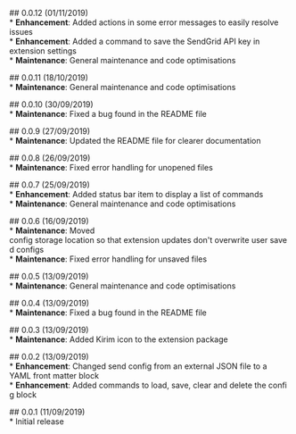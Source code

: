 ## 0.0.12 (01/11/2019)  
* __Enhancement__: Added actions in some error messages to easily resolve issues  
* __Enhancement__: Added a command to save the SendGrid API key in extension settings  
* __Maintenance__: General maintenance and code optimisations

## 0.0.11 (18/10/2019)  
* __Maintenance__: General maintenance and code optimisations

## 0.0.10 (30/09/2019)  
* __Maintenance__: Fixed a bug found in the README file

## 0.0.9 (27/09/2019)  
* __Maintenance__: Updated the README file for clearer documentation

## 0.0.8 (26/09/2019)  
* __Maintenance__: Fixed error handling for unopened files

## 0.0.7 (25/09/2019)  
* __Enhancement__: Added status bar item to display a list of commands  
* __Maintenance__: General maintenance and code optimisations

## 0.0.6 (16/09/2019)  
* __Maintenance__: Moved config storage location so that extension updates don't overwrite user saved configs  
* __Maintenance__: Fixed error handling for unsaved files

## 0.0.5 (13/09/2019)  
* __Maintenance__: General maintenance and code optimisations

## 0.0.4 (13/09/2019)  
* __Maintenance__: Fixed a bug found in the README file

## 0.0.3 (13/09/2019)  
* __Maintenance__: Added Kirim icon to the extension package

## 0.0.2 (13/09/2019)  
* __Enhancement__: Changed send config from an external JSON file to a YAML front matter block  
* __Enhancement__: Added commands to load, save, clear and delete the config block

## 0.0.1 (11/09/2019)  
* Initial release

